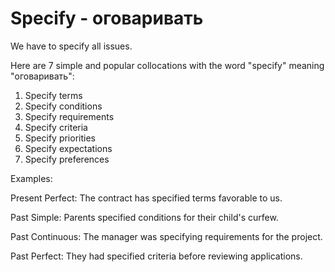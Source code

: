 # Specify - оговаривать

We have to specify all issues.

Here are 7 simple and popular collocations with the word "specify" meaning "оговаривать":

1. Specify terms
2. Specify conditions
3. Specify requirements
4. Specify criteria
5. Specify priorities
6. Specify expectations
7. Specify preferences

Examples:

Present Perfect:
The contract has specified terms favorable to us.

Past Simple:
Parents specified conditions for their child's curfew.

Past Continuous:
The manager was specifying requirements for the project.

Past Perfect:
They had specified criteria before reviewing applications.
